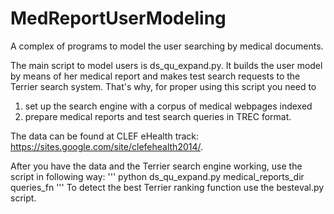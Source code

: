 # MedReportUserModeling
A complex of programs to model the user searching by medical documents. 

The main script to model users is ds_qu_expand.py.
It builds the user model by means of her medical report and makes test search requests to the Terrier search system.
That's why, for proper using this script you need to 
1. set up the search engine with a corpus of medical webpages indexed
2. prepare medical reports and test search queries in TREC format.

The data can be found at CLEF eHealth track: https://sites.google.com/site/clefehealth2014/.

After you have the data and the Terrier search engine working, use the script in following way:
'''
python ds_qu_expand.py medical_reports_dir queries_fn
'''
To detect the best Terrier ranking function use the besteval.py script.
